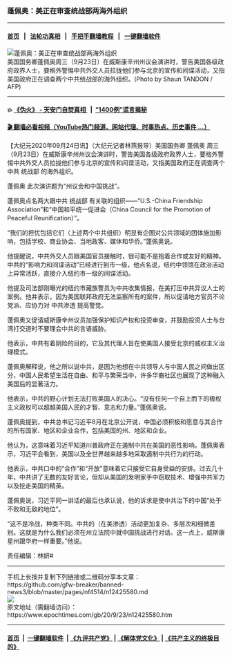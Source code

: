 ### 蓬佩奥：美正在审查统战部两海外组织
------------------------

#### [首页](https://github.com/gfw-breaker/banned-news3/blob/master/README.md) &nbsp;&nbsp;|&nbsp;&nbsp; [法轮功真相](https://github.com/begood0513/basic/blob/master/README.md)  &nbsp;&nbsp;|&nbsp;&nbsp; [手把手翻墙教程](https://github.com/gfw-breaker/guides/wiki)  &nbsp;&nbsp;|&nbsp;&nbsp; [一键翻墙软件](https://github.com/gfw-breaker/nogfw/blob/master/README.md)  



<div><img alt="蓬佩奥：美正在审查统战部两海外组织" class="attachment-djy_600_400 size-djy_600_400 wp-post-image" src="https://i.epochtimes.com/assets/uploads/2020/09/000_8QK6EU-600x400.jpg"/>
<div class="caption">
 美国国务卿蓬佩奥周三（9月23日）在威斯康辛州州议会演讲时，警告美国各级政府政界人士，要格外警惕中共外交人员拉拢他们参与北京的宣传和间谍活动，又指美国政府正在调查两个中共统战部的海外组织。(Photo by Shaun TANDON / AFP)
</div></div><hr/>

#### 💥 [《伪火》 - 天安门自焚真相 ](http://158.247.195.190:10000/videos/blog/weihuo.html)&nbsp; |&nbsp; [“1400例”谎言揭秘  ](http://158.247.195.190:10000/videos/blog/jiexi1400.html)

#### [ 🎬  翻墙必看视频（YouTube热门频道、网站代理、时事热点、历史事件 ...）](https://github.com/gfw-breaker/links/blob/master/banned.md)

<div><p>
 【大纪元2020年09月24日讯】（大纪元记者林燕报导）美国国务卿
 <ok href="https://www.epochtimes.com/gb/tag/%E8%93%AC%E4%BD%A9%E5%A5%A5.html">
  蓬佩奥
 </ok>
 周三（9月23日）在威斯康辛州州议会演讲时，警告美国各级政府政界人士，要格外警惕中共外交人员拉拢他们参与北京的宣传和间谍活动，又指美国政府正在调查两个中共
 <ok href="https://www.epochtimes.com/gb/tag/%E7%BB%9F%E6%88%98%E9%83%A8.html">
  统战部
 </ok>
 的海外组织。
</p>
<p>
 <ok href="https://www.epochtimes.com/gb/tag/%E8%93%AC%E4%BD%A9%E5%A5%A5.html">
  蓬佩奥
 </ok>
 此次演讲题为“州议会和中国挑战”。
</p>
<p>
 蓬佩奥点名两大跟中共
 <ok href="https://www.epochtimes.com/gb/tag/%E7%BB%9F%E6%88%98%E9%83%A8.html">
  统战部
 </ok>
 有关联的组织——“U.S.-China Friendship Association”和“中国和平统一促进会（China Council for the Promotion of Peaceful Reunification）”。
</p>
<p>
 “我们的担忧包括它们（上述两个中共组织）明显有企图对公共领域的团体施加影响，包括学校、商业协会、当地政客、媒体和华侨。”蓬佩奥说。
</p>
<p>
 他提醒说，中共外交人员跟美国官员接触时，很可能不是抱着合作或友好的精神。中共的“影响力和间谍活动”已经进行到市一级，他点名说，纽约中领馆在政治活动上异常活跃，直接介入纽约市一级的间谍活动。
</p>
<p>
 他提及司法部刚曝光的纽约市藏族警员为中共收集情报，在美打压中共异议人士的案例。他并表示，因为美国联邦政府无法监察所有的案件，所以促请地方官员不论党派、应协力对
 <ok href="https://www.epochtimes.com/gb/tag/%E4%B8%AD%E5%85%B1%E6%B8%97%E9%80%8F.html">
  中共渗透
 </ok>
 提高警觉。
</p>
<p>
 蓬佩奥又促请威斯康辛州议员加强保护知识产权和投资审查，并鼓励投资人士与台湾打交道时不要理会中共的言语威胁。
</p>
<p>
 他表示，中共有着阴险的目的，它及其代理人旨在使美国人接受北京的威权主义治理模式。
</p>
<p>
 蓬佩奥解释说，他之所以说中共，是因为他想在中共领导人与中国人民之间做出区分，中国人民希望生活在自由、和平与繁荣当中，许多华裔社区也展现了这种融入美国后的显著活力。
</p>
<p>
 他表示，中共的野心计划无法打败美国人的决心。“没有任何一个自上而下的极权主义政权可以超越美国人民的才智、意志和力量。”蓬佩奥说。
</p>
<p>
 蓬佩奥提到，中共总书记习近平8月在北京公开说，中国必须积极和愿意与其合作的所有国家、地区和企业合作，包括美国的州、地区和企业。
</p>
<p>
 他认为，这意味着习近平知道川普政府正在遏制中共在美国的恶性影响。蓬佩奥表示，习近平会看到，美国以及全世界越来越多地采取遏制中共行为的行动。
</p>
<p>
 他表示，中共口中的“合作”和“开放”意味着它只接受它自身受益的安排。过去几十年，中共讲了无数的友好言论，但却从美国的发明家手中窃取技术、增强中共军力以及挖走美国的精英。
</p>
<p>
 蓬佩奥说，习近平同一讲话的最后也承认说，他的诉求是使中共治下的中国“处于不败和无敌的地位”。
</p>
<p>
 “这不是冷战，种类不同。中共的（在美渗透）活动更加复杂、多层次和细微差别。这就是为什么我们必须在州立法院中就中国挑战进行对话。这一点上，威斯康星州跟华府一样重要。”他说。
</p>
<p>
 责任编辑：林妍#
</p>
</div>
<hr/>
手机上长按并复制下列链接或二维码分享本文章：<br/>
https://github.com/gfw-breaker/banned-news3/blob/master/pages/nf4514/n12425580.md <br/>
<a href='https://github.com/gfw-breaker/banned-news3/blob/master/pages/nf4514/n12425580.md'><img src='https://github.com/gfw-breaker/banned-news3/blob/master/pages/nf4514/n12425580.md.png'/></a> <br/>
原文地址（需翻墙访问）：https://www.epochtimes.com/gb/20/9/23/n12425580.htm


------------------------
#### [首页](https://github.com/gfw-breaker/banned-news3/blob/master/README.md) &nbsp;|&nbsp; [一键翻墙软件](https://github.com/gfw-breaker/nogfw/blob/master/README.md) &nbsp;| [《九评共产党》](https://github.com/gfw-breaker/9ping.md/blob/master/README.md#九评之一评共产党是什么) | [《解体党文化》](https://github.com/gfw-breaker/jtdwh.md/blob/master/README.md) | [《共产主义的终极目的》](https://github.com/gfw-breaker/gczydzjmd.md/blob/master/README.md)


<img src='http://gfw-breaker.win/banned-news3/pages/nf4514/n12425580.md' width='0px' height='0px'/>